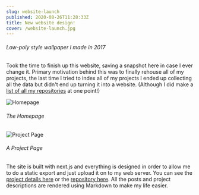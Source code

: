 ```yaml
---
slug: website-launch
published: 2020-08-26T11:28:33Z
title: New website design!
cover: /website-launch.jpg
---
```


###### Low-poly style wallpaper I made in 2017

Took the time to finish up this website, saving a snapshot here in case I ever change it. Primary motivation behind this was to finally rehouse all of my projects, the last time I tried to index all of my projects I ended up collecting all the data but didn't end up turning it into a website. (Although I did make a [list of all my repositories](https://mcrocks999.github.io/repos.html) at one point!)

![Homepage](https://i.imgur.com/mfYwbYW.png)

###### The Homepage

![Project Page](https://i.imgur.com/HVSpa0s.png)

###### A Project Page

The site is built with next.js and everything is designed in order to allow me to do a static export and just upload it on to my web server. You can see the [project details here](/project/website) or the [repository here](https://gitlab.insrt.uk/insert/website). All the posts and project descriptions are rendered using Markdown to make my life easier.
